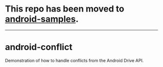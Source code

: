 #  **This repo has been moved to [android-samples](https://github.com/gsuitedevs/android-samples/tree/master/drive/conflict).**
---

android-conflict
================

Demonstration of how to handle conflicts from the Android Drive API.
